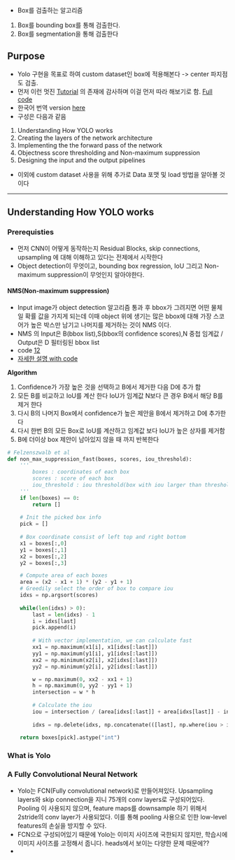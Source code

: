 - Box를 검출하는 알고리즘 
1. Box를 bounding box를 통해 검출한다.
2. Box를 segmentation을 통해 검출한다


## Purpose
- Yolo 구현을 목표로 하여 custom dataset인 box에 적용해본다 -> center 파지점도 검출.
- 먼저 이런 멋진 [Tutorial](https://blog.paperspace.com/how-to-implement-a-yolo-object-detector-in-pytorch/) 의 존재에 감사하며 이걸 먼저 따라 해보기로 함. [Full code](https://github.com/ayooshkathuria/YOLO_v3_tutorial_from_scratch)
- 한국어 번역 version [here](https://deep-learning-study.tistory.com/411)
- 구성은 다음과 같음 
1. Understanding How YOLO works
2. Creating the layers of the network architecture
3. Implementing the the forward pass of the network
4. Objectness score thresholding and Non-maximum suppression
5. Designing the input and the output pipelines
- 이외에 custom dataset 사용을 위해 추가로 Data 포맷 및 load 방법을 알아볼 것이다

---
## Understanding How YOLO works
### Prerequisties
- 먼저 CNN이 어떻게 동작하는지  Residual Blocks, skip connections, upsampling 에 대해 이해하고 있다는 전제에서 시작한다
- Object detection이 무엇이고, bounding box regression, IoU 그리고 Non-maximum suppression이 무엇인지 알아야한다.
#### NMS(Non-maximum suppression)
- Input image가 object detection 알고리즘 통과 후 bbox가 그려지면 어떤 물체일 확률 값을 가지게 되는데 이때 object 위에 생기는 많은 bbox에 대해 가장 스코어가 높은 박스만 남기고 나머지를 제거하는 것이 NMS 이다.
- NMS 의 Input은 B(bbox list),S(bbox의 confidence scores),N 중첩 임계값 / Output은 D 필터링된 bbox list   
- code [1](https://github.com/amusi/Non-Maximum-Suppression/blob/master/nms.py)[2](https://heiwais25.github.io/machine%20learning/cnn/2018/05/10/non-maximum-suppression/)
- [자세한 설명 with code](https://towardsdatascience.com/non-maxima-suppression-139f7e00f0b5)  

**Algorithm**  
1. Confidence가 가장 높은 것을 선택하고 B에서 제거한 다음 D에 추가 함
2. 모든 B를 비교하고 IoU를 계산 한다 IoU가 임계값 N보다 큰 경우 B에서 해당 B를 제거 한다
3. 다시 B의 나머지 Box에서 confidence가 높은 제안을 B에서 제거하고 D에 추가한다
4. 다시 한번 B의 모든 Box로 IoU를 계산하고 임계값 보다 IoU가 높은 상자를 제거함
5. B에 더이상 box 제안이 남아있지 않을 때 까지 반복한다



```python
# Felzenszwalb et al
def non_max_suppression_fast(boxes, scores, iou_threshold):
	'''
		boxes : coordinates of each box
		scores : score of each box
		iou_threshold : iou threshold(box with iou larger than threshold will be removed)
	'''
	if len(boxes) == 0:
		return []
	
	# Init the picked box info
	pick = []
	
	# Box coordinate consist of left top and right bottom
	x1 = boxes[:,0]
	y1 = boxes[:,1]
	x2 = boxes[:,2]
	y2 = boxes[:,3]

	# Compute area of each boxes
	area = (x2 - x1 + 1) * (y2 - y1 + 1)
	# Greedily select the order of box to compare iou
	idxs = np.argsort(scores)
	
	while(len(idxs) > 0):
        last = len(idxs) - 1
        i = idxs[last]
        pick.append(i)
        
        # With vector implementation, we can calculate fast
        xx1 = np.maximum(x1[i], x1[idxs[:last]])
        yy1 = np.maximum(y1[i], y1[idxs[:last]])
        xx2 = np.minimum(x2[i], x2[idxs[:last]])
        yy2 = np.minimum(y2[i], y2[idxs[:last]])

        w = np.maximum(0, xx2 - xx1 + 1)
        h = np.maximum(0, yy2 - yy1 + 1)
        intersection = w * h
        
		# Calculate the iou
        iou = intersection / (area[idxs[:last]] + area[idxs[last]] - intersection)
        
        idxs = np.delete(idxs, np.concatenate(([last], np.where(iou > iou_threshold)[0])))
        
    return boxes[pick].astype("int")
```




### What is Yolo

### A Fully Convolutional Neural Network
- Yolo는 FCN(Fully convolutional network)로 만들어져있다. Upsampling layers와 skip connection을 지니 75개의 conv layers로 구성되어있다. Pooling 이 사용되지 않으며, feature maps를 downsample 하기 위해서 2stride의 conv layer가 사용되었다. 이를 통해 pooling 사용으로 인한 low-level features의 손실을 방지할 수 있다.
- FCN으로 구성되어있기 때문에 Yolo는 이미지 사이즈에 국한되지 않지만, 학습시에 이미지 사이즈를 고정해서 줍니다. heads에서 보이는 다양한 문제 때문에??
- 


